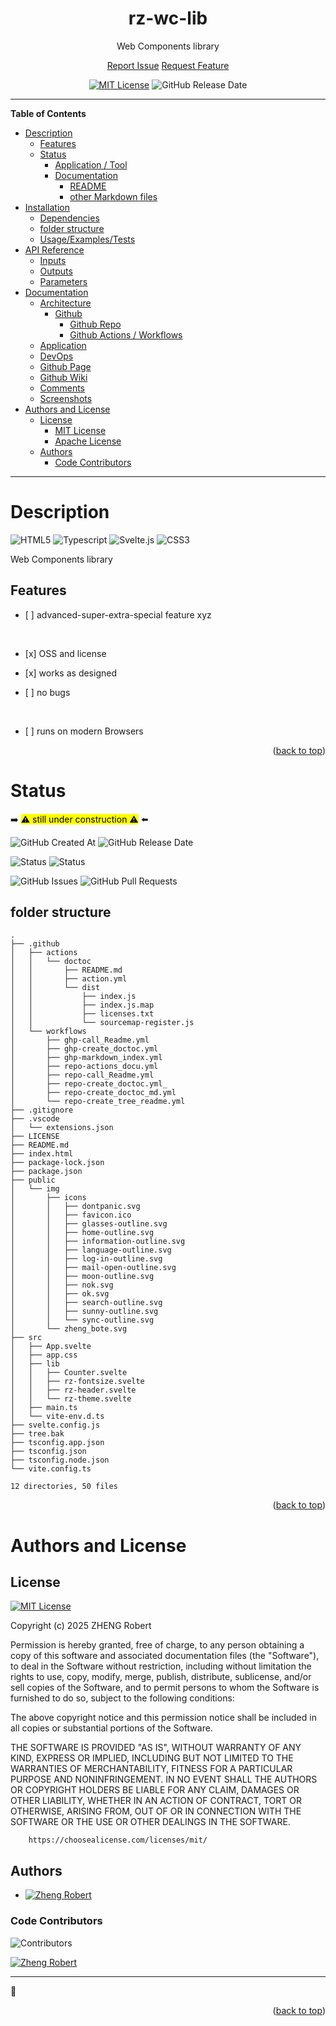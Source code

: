<div id="top" align="center">
<h1>rz-wc-lib</h1>

<p>Web Components library</p>

[Report Issue](https://github.com/Zheng-Bote/rz_wc-lib/issues) [Request Feature](https://github.com/Zheng-Bote/rz_wc-lib/pulls)

[![MIT License](https://img.shields.io/badge/License-MIT-green.svg)](https://choosealicense.com/licenses/mit/)
![GitHub Release Date](https://img.shields.io/github/release-date/Zheng-Bote/rz_wc-lib)

</div>

<hr>

<!-- START doctoc generated TOC please keep comment here to allow auto update -->
<!-- DON'T EDIT THIS SECTION, INSTEAD RE-RUN doctoc TO UPDATE -->

**Table of Contents**

- [Description](#description)
  - [Features](#features)
  - [Status](#status)
    - [Application / Tool](#application--tool)
    - [Documentation](#documentation)
      - [README](#readme)
      - [other Markdown files](#other-markdown-files)
- [Installation](#installation)
  - [Dependencies](#dependencies)
  - [folder structure](#folder-structure)
  - [Usage/Examples/Tests](#usageexamplestests)
- [API Reference](#api-reference)
  - [Inputs](#inputs)
  - [Outputs](#outputs)
  - [Parameters](#parameters)
- [Documentation](#documentation-1)
  - [Architecture](#architecture)
    - [Github](#github)
      - [Github Repo](#github-repo)
      - [Github Actions / Workflows](#github-actions--workflows)
  - [Application](#application)
  - [DevOps](#devops)
  - [Github Page](#github-page)
  - [Github Wiki](#github-wiki)
  - [Comments](#comments)
  - [Screenshots](#screenshots)
- [Authors and License](#authors-and-license)
  - [License](#license)
    - [MIT License](#mit-license)
    - [Apache License](#apache-license)
  - [Authors](#authors)
    - [Code Contributors](#code-contributors)

<!-- END doctoc generated TOC please keep comment here to allow auto update -->

<hr>

# Description

![HTML5](https://img.shields.io/badge/HTML-5+-E34F26?logo=html5)
![Typescript](https://img.shields.io/badge/TypeScript-5+-3178C6?logo=typescript)
![Svelte.js](https://img.shields.io/badge/Svelte-5-324FFF?logo=svelte)
![CSS3](https://img.shields.io/badge/CSS3-663399?logo=css3)

Web Components library

## Features

- \[ ] advanced-super-extra-special feature xyz

  <br>

- \[x] OSS and license
- \[x] works as designed
- \[ ] no bugs

<br>

- \[ ] runs on modern Browsers

<p align="right">(<a href="#top">back to top</a>)</p>

# Status

:arrow_right: <mark>:warning: still under construction :warning:</mark> :arrow_left:

![GitHub Created At](https://img.shields.io/github/created-at/Zheng-Bote/rz_wc-lib)
![GitHub Release Date](https://img.shields.io/github/release-date/Zheng-Bote/rz_wc-lib)

![Status](https://img.shields.io/badge/Status-under_construction-red)
![Status](https://img.shields.io/badge/Status-works_as_designed-green)

![GitHub Issues](https://img.shields.io/github/issues/Zheng-Bote/rz_wc-lib)
![GitHub Pull Requests](https://img.shields.io/github/issues-pr/Zheng-Bote/rz_wc-lib)

## folder structure

<!-- readme-tree start -->

```
.
├── .github
│   ├── actions
│   │   └── doctoc
│   │       ├── README.md
│   │       ├── action.yml
│   │       └── dist
│   │           ├── index.js
│   │           ├── index.js.map
│   │           ├── licenses.txt
│   │           └── sourcemap-register.js
│   └── workflows
│       ├── ghp-call_Readme.yml
│       ├── ghp-create_doctoc.yml
│       ├── ghp-markdown_index.yml
│       ├── repo-actions_docu.yml
│       ├── repo-call_Readme.yml
│       ├── repo-create_doctoc.yml_
│       ├── repo-create_doctoc_md.yml
│       └── repo-create_tree_readme.yml
├── .gitignore
├── .vscode
│   └── extensions.json
├── LICENSE
├── README.md
├── index.html
├── package-lock.json
├── package.json
├── public
│   └── img
│       ├── icons
│       │   ├── dontpanic.svg
│       │   ├── favicon.ico
│       │   ├── glasses-outline.svg
│       │   ├── home-outline.svg
│       │   ├── information-outline.svg
│       │   ├── language-outline.svg
│       │   ├── log-in-outline.svg
│       │   ├── mail-open-outline.svg
│       │   ├── moon-outline.svg
│       │   ├── nok.svg
│       │   ├── ok.svg
│       │   ├── search-outline.svg
│       │   ├── sunny-outline.svg
│       │   └── sync-outline.svg
│       └── zheng_bote.svg
├── src
│   ├── App.svelte
│   ├── app.css
│   ├── lib
│   │   ├── Counter.svelte
│   │   ├── rz-fontsize.svelte
│   │   ├── rz-header.svelte
│   │   └── rz-theme.svelte
│   ├── main.ts
│   └── vite-env.d.ts
├── svelte.config.js
├── tree.bak
├── tsconfig.app.json
├── tsconfig.json
├── tsconfig.node.json
└── vite.config.ts

12 directories, 50 files
```

<!-- readme-tree end -->

<p align="right">(<a href="#top">back to top</a>)</p>

# Authors and License

## License

[![MIT License](https://img.shields.io/badge/License-MIT-green.svg)](https://choosealicense.com/licenses/mit/)

Copyright (c) 2025 ZHENG Robert

Permission is hereby granted, free of charge, to any person obtaining a copy
of this software and associated documentation files (the "Software"), to deal
in the Software without restriction, including without limitation the rights
to use, copy, modify, merge, publish, distribute, sublicense, and/or sell
copies of the Software, and to permit persons to whom the Software is
furnished to do so, subject to the following conditions:

The above copyright notice and this permission notice shall be included in all
copies or substantial portions of the Software.

THE SOFTWARE IS PROVIDED "AS IS", WITHOUT WARRANTY OF ANY KIND, EXPRESS OR
IMPLIED, INCLUDING BUT NOT LIMITED TO THE WARRANTIES OF MERCHANTABILITY,
FITNESS FOR A PARTICULAR PURPOSE AND NONINFRINGEMENT. IN NO EVENT SHALL THE
AUTHORS OR COPYRIGHT HOLDERS BE LIABLE FOR ANY CLAIM, DAMAGES OR OTHER
LIABILITY, WHETHER IN AN ACTION OF CONTRACT, TORT OR OTHERWISE, ARISING FROM,
OUT OF OR IN CONNECTION WITH THE SOFTWARE OR THE USE OR OTHER DEALINGS IN THE
SOFTWARE.

        https://choosealicense.com/licenses/mit/

## Authors

- [![Zheng Robert](https://img.shields.io/badge/Github-Zheng_Robert-black?logo=github)](https://www.github.com/Zheng-Bote)

### Code Contributors

![Contributors](https://img.shields.io/github/contributors/Zheng-Bote/rz_wc-lib?color=dark-green)

[![Zheng Robert](https://img.shields.io/badge/Github-Zheng_Robert-black?logo=github)](https://www.github.com/Zheng-Bote)

<hr>

:vulcan_salute:

<p align="right">(<a href="#top">back to top</a>)</p>
